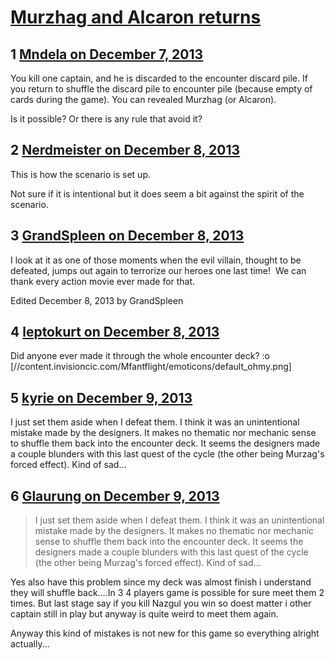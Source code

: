 # [Murzhag and Alcaron returns](https://community.fantasyflightgames.com/topic/94785-murzhag-and-alcaron-returns/)

## 1 [Mndela on December 7, 2013](https://community.fantasyflightgames.com/topic/94785-murzhag-and-alcaron-returns/?do=findComment&comment=925297)

You kill one captain, and he is discarded to the encounter discard pile. If you return to shuffle the discard pile to encounter pile (because empty of cards during the game). You can revealed Murzhag (or Alcaron).

Is it possible? Or there is any rule that avoid it?

## 2 [Nerdmeister on December 8, 2013](https://community.fantasyflightgames.com/topic/94785-murzhag-and-alcaron-returns/?do=findComment&comment=925598)

This is how the scenario is set up.

Not sure if it is intentional but it does seem a bit against the spirit of the scenario.

## 3 [GrandSpleen on December 8, 2013](https://community.fantasyflightgames.com/topic/94785-murzhag-and-alcaron-returns/?do=findComment&comment=925818)

I look at it as one of those moments when the evil villain, thought to be defeated, jumps out again to terrorize our heroes one last time!  We can thank every action movie ever made for that.  

Edited December 8, 2013 by GrandSpleen

## 4 [leptokurt on December 8, 2013](https://community.fantasyflightgames.com/topic/94785-murzhag-and-alcaron-returns/?do=findComment&comment=925903)

Did anyone ever made it through the whole encounter deck? :o [//content.invisioncic.com/Mfantflight/emoticons/default_ohmy.png]

## 5 [kyrie on December 9, 2013](https://community.fantasyflightgames.com/topic/94785-murzhag-and-alcaron-returns/?do=findComment&comment=926351)

I just set them aside when I defeat them. I think it was an unintentional mistake made by the designers. It makes no thematic nor mechanic sense to shuffle them back into the encounter deck. It seems the designers made a couple blunders with this last quest of the cycle (the other being Murzag's forced effect). Kind of sad...

## 6 [Glaurung on December 9, 2013](https://community.fantasyflightgames.com/topic/94785-murzhag-and-alcaron-returns/?do=findComment&comment=926411)

> I just set them aside when I defeat them. I think it was an unintentional mistake made by the designers. It makes no thematic nor mechanic sense to shuffle them back into the encounter deck. It seems the designers made a couple blunders with this last quest of the cycle (the other being Murzag's forced effect). Kind of sad...

Yes also have this problem since my deck was almost finish i understand they will shuffle back….In 3 4 players game is possible for sure meet them 2 times. But last stage say if you kill Nazgul you win so doest matter i other captain still in play but anyway is quite weird to meet them again. 

Anyway this kind of mistakes is not new for this game so everything alright actually...

